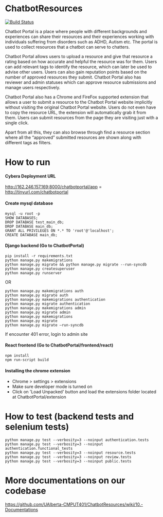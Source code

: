 # ChatbotResources
[![Build Status](https://travis-ci.com/UAlberta-CMPUT401/ChatbotResources.svg?token=Z5vtfE1m9VBPow8TRogE&branch=master)](https://travis-ci.com/UAlberta-CMPUT401/ChatbotResources)

Chatbot Portal is a place where people with different backgrounds and experiences can share their resources and their experiences working with individuals suffering from disorders such as ADHD, Autism etc. The portal is used to collect resources that a chatbot can serve to chatters.

Chatbot Portal allows users to upload a resource and give that resource a rating based on how accurate and helpful the resource was for them. Users can add relevant tags to identify the resource, which can later be used to advise other users. Users can also gain reputation points based on the number of approved resources they submit. Chatbot Portal also has reviewer and admin statuses which can approve resource submissions and manage users respectively.

Chatbot Portal also has a Chrome and FireFox supported extension that allows a user to submit a resource to the Chatbot Portal website implicitly without visiting the original Chatbot Portal website. Users do not even have to copy the resource URL, the extension will automatically grab it from them. Users can submit resources from the page they are visiting just with a single click.

Apart from all this, they can also browse through find a resource section where all the “approved” submitted resources are shown along with different tags as filters.

# How to run

#### Cybera Deployment URL

http://162.246.157.169:8000/chatbotportal/app = http://tinyurl.com/chatbotportal

#### Create mysql database
```
mysql -u root -p
SHOW DATABASES;
DROP DATABASE test_main_db;
DROP DATABASE main_db;
GRANT ALL PRIVILEGES ON *.* TO 'root'@'localhost';
CREATE DATABASE main_db;
```

#### Django backend (Go to ChatbotPortal)
```
pip install -r requirements.txt
python manage.py makemigrations 
python manage.py migrate && python manage.py migrate --run-syncdb
python manage.py createsuperuser
python manage.py runserver
```

OR 

```
python manage.py makemigrations auth
python manage.py migrate auth
python manage.py makemigrations authentication
python manage.py migrate authentication
python manage.py makemigrations admin
python manage.py migrate admin
python manage.py makemigrations
python manage.py migrate
python manage.py migrate –run-syncdb
```
If encounter 401 error, login to admin site

#### React frontend (Go to ChatbotPortal/frontend/react)
```
npm install
npm run-script build
```

#### Installing the chrome extension
- Chrome > settings > extensions
- Make sure developer mode is turned on
- Click on 'Load Unpacked' button and load the extensions folder located at ChatbotPortal/extension

# How to test (backend tests and selenium tests)
```
python manage.py test --verbosity=3 --noinput authentication.tests
python manage.py test --verbosity=3 --noinput authentication.functional_tests
python manage.py test --verbosity=3 --noinput resource.tests
python manage.py test --verbosity=3 --noinput review.tests
python manage.py test --verbosity=3 --noinput public.tests
```

# More documentations on our codebase
https://github.com/UAlberta-CMPUT401/ChatbotResources/wiki/10.-Documentations
